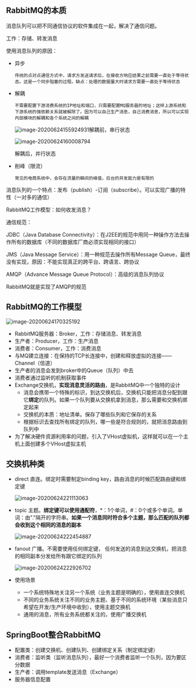 ## RabbitMQ的本质

消息队列可以把不同通信协议的软件集成在一起，解决了通信问题。

工作：存储、转发消息



使用消息队列的原因：

- 异步

  ```
  传统的点对点通信方式中，请求方发送请求后，在接收方响应结果之前需要一直处于等待状态。这是一个同步阻塞的过程。缺点：处理的数据量大时请求方需要一直处于等待状态
  ```

- 解耦

  ```
  不需要配置下游消费系统的IP地址和端口，只需要配置MQ服务器的地址；这样上游系统和下游系统的强依赖关系就被解除了。因为可以自己生产消息，自己消费消息，所以可以实现内部模块的解耦和各个系统之间的解耦
  ```

  ![image-20200624155924931](https://tva1.sinaimg.cn/large/007S8ZIlgy1gg3fqvimd9j317o0ls7cg.jpg)解耦前，串行状态

  ![image-20200624160008794](https://tva1.sinaimg.cn/large/007S8ZIlgy1gg3frlu6c5j31ci0f8dnq.jpg)

  解耦后，并行状态

- 削峰（限流）

  ```
  常见的电商系统中，会存在流量的瞬间的峰值，后台的并发能力是有限的
  ```

  

消息队列的一个特点：发布（publish）-订阅（subscribe）。可以实现广播的特性（一对多的通信）



RabbitMQ工作模型：如何收发消息？

通信规范：

JDBC（Java Database Connectivity）：在J2EE的规范中用同一种操作方法去操作所有的数据库（不同的数据库厂商必须实现相同的接口）

JMS（Java Message Service）：用一种规范去操作所有Message Queue，最终没有实现，原因：不能实现真正的跨平台、跨语言、跨协议

AMQP（Advance Message Queue Protocol）：高级的消息队列协议

RabbitMQ就是实现了AMQP的规范



## RabbitMQ的工作模型

![image-20200624170325192](https://tva1.sinaimg.cn/large/007S8ZIlgy1gg3hlfyhhxj31sa0jsauz.jpg)

- RabbitMQ服务器：Broker，工作：存储消息、转发消息
- 生产者：Producer，工作：生产消息
- 消费者：Consumer，工作：消费消息
- 与MQ建立连接：在保持的TCP长连接中，创建和释放虚拟的连接——Channel（信道）
- 生产者的消息会发到broker中的Queue（队列）中去
- 消费者通过监听的机制获取事件
- Exchange交换机，**实现消息灵活的路由**，是RabbitMQ中一个独特的设计
  - 消息会携带一个特殊的标识，到达交换机后，交换机只能把消息分配到跟它**绑定**的队列。如果一个队列要从交换机拿到消息，那么需要和交换机绑定起来
  - 交换机的本质：地址清单。保存了哪些队列和它保存的关系
  - 根据标识去查找所有绑定的队列，哪一些是符合规则的，就把消息路由到队列中
- 为了解决硬件资源利用率的问题，引入了VHost虚拟机，这样就可以在一个主机上面创建多个VHost虚拟主机



## 交换机种类

- direct 直连。绑定时需要制定binding key，路由消息的时候匹配路由键和绑定键

  ![image-20200624221113063](https://tva1.sinaimg.cn/large/007S8ZIlgy1gg3qhpqmanj31ic0nwawk.jpg)

- topic 主题。**绑定键可以使用通配符**，*：1个单词，#：0个或多个单词。单词：由"."隔开的字符串。**如果一个消息同时符合多个主题，那么匹配的队列都会收到这个相同的消息的副本**

  ![image-20200624222454887](https://tva1.sinaimg.cn/large/007S8ZIlgy1gg3qvyhleij31la0o24j9.jpg)

- fanout 广播。不需要使用任何绑定键， 任何发送的消息到达交换机，把消息的相同副本分发给所有跟它绑定的队列

  ![image-20200624222926702](https://tva1.sinaimg.cn/large/007S8ZIlgy1gg3r0nqo8xj31ne0jqql5.jpg)

- 使用场景

  - 一个系统特殊地关注另一个系统（业务主题是明确的），使用直连交换机
  - 不同的业务系统关注不同的业务主题、基于不同的系统环境（某些消息只希望在开发/生产环境中收到），使用主题交换机
  - 通用的消息，所有业务系统都关注的，使用广播交换机



## SpringBoot整合RabbitMQ

- 配置类：创建交换机、创建队列、创建绑定关系（制定绑定键）
- 消费者：监听类（监听消息队列），最好一个消费者监听一个队列，因为要区分数据
- 生产者：调用template发送消息（Exchange）
- 服务器信息配置

